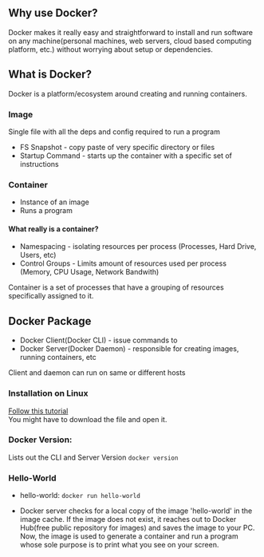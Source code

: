 ## Why use Docker?
Docker makes it really easy and straightforward to install and run software on any machine(personal machines, web servers, cloud based computing platform, etc.) without worrying about setup or dependencies. 

## What is Docker?
Docker is a platform/ecosystem around creating and running containers.

### Image
Single file with all the deps and config required to run a program

- FS Snapshot - copy paste of very specific directory or files
- Startup Command - starts up the container with a specific set of instructions

### Container
- Instance of an image
- Runs a program

#### What really is a container?
- Namespacing - isolating resources per process (Processes, Hard Drive, Users, etc)
- Control Groups - Limits amount of resources used per process (Memory, CPU Usage, Network Bandwith)

Container is a set of processes that have a grouping of resources specifically assigned to it. 



## Docker Package
- Docker Client(Docker CLI) - issue commands to
- Docker Server(Docker Daemon) - responsible for creating images, running containers, etc

Client and daemon can run on same or different hosts

### Installation on Linux
[Follow this tutorial](https://github.com/cry0genic/Docker/blob/main/Dive%20Into%20Docker!/Installing%20Docker%20on%20Linux.html) <br />
You might have to download the file and open it.

### Docker Version:
Lists out the CLI and Server Version
```docker version```

### Hello-World
- hello-world: 
```docker run hello-world```

- Docker server checks for a local copy of the image 'hello-world' in the image cache. If the image does not exist, it reaches out to Docker Hub(free public repository for images) and saves the image to your PC. 
Now, the image is used to generate a container and run a program whose sole purpose is to print what you see on your screen. 



